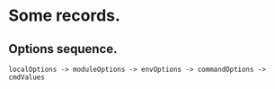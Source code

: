 # Some records.

## Options sequence.

```
localOptions -> moduleOptions -> envOptions -> commandOptions -> cmdValues
```
